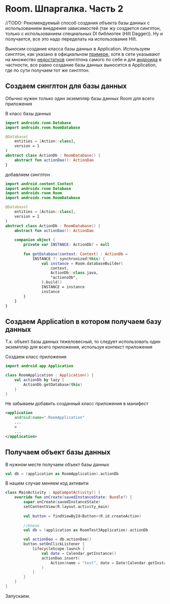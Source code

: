 # Room. Шпаргалка. Часть 2

//TODO: Рекомендуемый способ создания объекта базы данных с использованием внедрения зависимостей (так жу создается синглтон, только с использованием специальных DI библиотек (Hilt Dagger)). Ну и получается, все это надо переделать на использование Hilt.

Выносим создание класса базы данных в Application. Используем синглтон, как указано в официальном [примере](https://developer.android.com/codelabs/android-room-with-a-view-kotlin#0), хотя в сети указывают на множество [недостатков](https://programmerr47.medium.com/singletons-in-android-63ddf972a7e7) синглтона самого по себе и для [андроида](https://stackoverflow.com/questions/16517702/singleton-in-android) в частности, все равно создание базы данных выносится в Application, где по сути получаем тот же синглтон.

## Создаем синглтон для базы данных

Обычно нужен только один экземпляр базы данных Room для всего приложения

В класс базы данных

```kotlin
import androidx.room.Database
import androidx.room.RoomDatabase

@Database(
    entities = [Action::class],
    version = 1
)
abstract class ActionDb : RoomDatabase() {
    abstract fun actionDao(): ActionDao
}
```

добавляем синглтон

```kotlin
import android.content.Context
import androidx.room.Database
import androidx.room.Room
import androidx.room.RoomDatabase

@Database(
    entities = [Action::class],
    version = 1
)
abstract class ActionDb : RoomDatabase() {
    abstract fun actionDao(): ActionDao
    
    companion object {
        private var INSTANCE: ActionDb? = null
        
        fun getDatabase(context: Context) : ActionDb =
            INSTANCE ?: synchronized(this) {
                val instance = Room.databaseBuilder(
                    context,
                    ActionDb::class.java,
                    "actionsDb",
                ).build()
                INSTANCE = instance
                instance
        }
    }
}
```

## Создаем Application в котором получаем базу данных

Т.к. объект базы данных тяжеловесный, то следует использовать один экземпляр для всего приложения, используя контекст приложения

Создаем класс приложения

```kotlin
import android.app.Application

class RoomApplication : Application() {
    val actionDb by lazy {
        ActionDb.getDatabase(this)
    }
}
```

Не забываем добавить созданный класс приложения в манифест

```xml
<application
    android:name=".RoomApplication"
    ...
    >
    ...
</application>
```

## Получаем объект базы данных

В нужном месте получаем объект базы данных

```kotlin
val db = (application as RoomApplication).actionDb
```

В нашем случае меняем код активити

```kotlin
class MainActivity : AppCompatActivity() {
    override fun onCreate(savedInstanceState: Bundle?) {
        super.onCreate(savedInstanceState)
        setContentView(R.layout.activity_main)
    
        val button = findViewById<Button>(R.id.createAction)
       
        //Новое
        val db = (application as RoomTest3Application).actionDb

        val actionDao = db.actionDao()
        button.setOnClickListener {
            lifecycleScope.launch {
                val date = Calendar.getInstance()
                actionDao.insert(
                    Action(name = "test", date = Date(Calendar.getInstance().time.time))
                )
            }
        }
    }
}
```

Запускаем.
